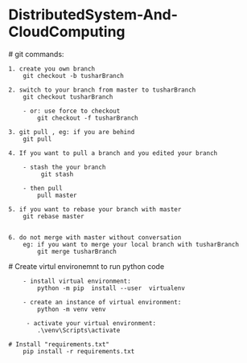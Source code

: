 # DistributedSystem-And-CloudComputing
<div>
    # git commands:
    
    1. create you own branch
        git checkout -b tusharBranch
    
    2. switch to your branch from master to tusharBranch
        git checkout tusharBranch
        
        - or: use force to checkout
            git checkout -f tusharBranch
    
    3. git pull , eg: if you are behind
        git pull
    
    4. If you want to pull a branch and you edited your branch
    
        - stash the your branch   
             git stash
             
        - then pull
            pull master
    
    5. if you want to rebase your branch with master
        git rebase master
    
    
    6. do not merge with master without conversation
        eg: if you want to merge your local branch with tusharBranch
            git merge tusharBranch

</div>

<div>
    # Create virtul environemnt to run python code
    
        - install virtual environment:
            python -m pip  install --user  virtualenv
            
        - create an instance of virtual environment:
            python -m venv venv
            
         - activate your virtual environment:
            .\venv\Scripts\activate
    
    # Install "requirements.txt"
        pip install -r requirements.txt
</div>
